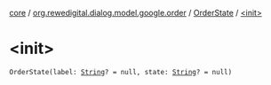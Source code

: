 [core](../../index.md) / [org.rewedigital.dialog.model.google.order](../index.md) / [OrderState](index.md) / [&lt;init&gt;](./-init-.md)

# &lt;init&gt;

`OrderState(label: `[`String`](https://kotlinlang.org/api/latest/jvm/stdlib/kotlin/-string/index.html)`? = null, state: `[`String`](https://kotlinlang.org/api/latest/jvm/stdlib/kotlin/-string/index.html)`? = null)`